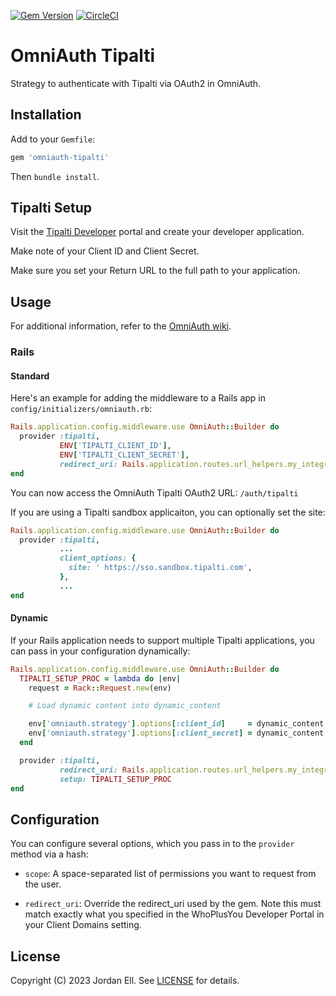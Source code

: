 [![Gem Version](https://badge.fury.io/rb/omniauth-tipalti.svg)](https://badge.fury.io/rb/omniauth-tipalti)
[![CircleCI](https://dl.circleci.com/status-badge/img/gh/riipen/omniauth-tipalti/tree/main.svg?style=svg)](https://dl.circleci.com/status-badge/redirect/gh/riipen/omniauth-tipalti/tree/main)

# OmniAuth Tipalti
Strategy to authenticate with Tipalti via OAuth2 in OmniAuth.

## Installation

Add to your `Gemfile`:

```ruby
gem 'omniauth-tipalti'
```

Then `bundle install`.

## Tipalti Setup

Visit the [Tipalti Developer](https://developer.tipalti.com) portal and create your developer application.

Make note of your Client ID and Client Secret.

Make sure you set your Return URL to the full path to your application.

## Usage
For additional information, refer to the [OmniAuth wiki](https://github.com/intridea/omniauth/wiki).

### Rails

#### Standard

Here's an example for adding the middleware to a Rails app in `config/initializers/omniauth.rb`:

```ruby
Rails.application.config.middleware.use OmniAuth::Builder do
  provider :tipalti, 
  		   ENV['TIPALTI_CLIENT_ID'], 
  		   ENV['TIPALTI_CLIENT_SECRET'],
           redirect_uri: Rails.application.routes.url_helpers.my_integration_response_url
end
```

You can now access the OmniAuth Tipalti OAuth2 URL: `/auth/tipalti`

If you are using a Tipalti sandbox applicaiton, you can optionally set the site:

```ruby
Rails.application.config.middleware.use OmniAuth::Builder do
  provider :tipalti, 
  		   ...
  		   client_options: {
             site: ' https://sso.sandbox.tipalti.com',
           },
           ...
end
```

#### Dynamic

If your Rails application needs to support multiple Tipalti applications, you can pass in your configuration dynamically:

```ruby
Rails.application.config.middleware.use OmniAuth::Builder do
  TIPALTI_SETUP_PROC = lambda do |env|
    request = Rack::Request.new(env)

    # Load dynamic content into dynamic_content

    env['omniauth.strategy'].options[:client_id]     = dynamic_content.client_id
    env['omniauth.strategy'].options[:client_secret] = dynamic_content.client_secret
  end

  provider :tipalti,
           redirect_uri: Rails.application.routes.url_helpers.my_integration_response_url
           setup: TIPALTI_SETUP_PROC
end
```

## Configuration

You can configure several options, which you pass in to the `provider` method via a hash:

* `scope`: A space-separated list of permissions you want to request from the user.

* `redirect_uri`: Override the redirect_uri used by the gem. Note this must match exactly what you specified in the WhoPlusYou Developer Portal in your Client Domains setting.


## License

Copyright (C) 2023 Jordan Ell. See [LICENSE](https://github.com/riipen/omniauth-tipalti/blob/master/LICENSE.md) for details.
